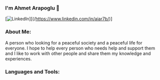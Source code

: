 ### I'm Ahmet Arapoglu 👋

[![LinkedIn](https://img.shields.io/badge/LinkedIn-0077B5?style=for-the-badge&logo=linkedin&logoColor=white)][(/https://www.linkedin.com/in/aiar7b/)]

### About Me:
A person who looking for a peaceful society and a peaceful life for everyone. I hope to help every person who needs help and support them and I like to work with other people and share them my knowledge and experiences.

### Languages and Tools:




